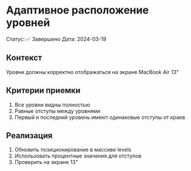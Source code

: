 # Адаптивное расположение уровней

Статус: ✅ Завершено
Дата: 2024-03-19

## Контекст
Уровни должны корректно отображаться на экране MacBook Air 13"

## Критерии приемки
1. Все уровни видны полностью
2. Равные отступы между уровнями
3. Первый и последний уровень имеют одинаковые отступы от краев

## Реализация
1. Обновить позиционирование в массиве levels
2. Использовать процентные значения для отступов
3. Проверить на экране 13" 